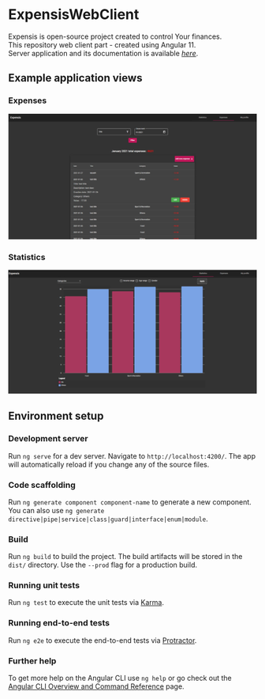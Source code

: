 # ExpensisWebClient

Expensis is open-source project created to control Your finances.   
This repository web client part - created using Angular 11.  
Server application and its documentation is available [*here*](https://github.com/AKincel18/Expensis-server).  
## Example application views
### Expenses
![Expenses page](src/assets/expenses_view.png "Expenses page.")  
### Statistics
![Statistics page](src/assets/stats_view.png "Statistics page.")  
## Environment setup
### Development server

Run `ng serve` for a dev server. Navigate to `http://localhost:4200/`. The app will automatically reload if you change any of the source files.

### Code scaffolding

Run `ng generate component component-name` to generate a new component. You can also use `ng generate directive|pipe|service|class|guard|interface|enum|module`.

### Build

Run `ng build` to build the project. The build artifacts will be stored in the `dist/` directory. Use the `--prod` flag for a production build.

### Running unit tests

Run `ng test` to execute the unit tests via [Karma](https://karma-runner.github.io).

### Running end-to-end tests

Run `ng e2e` to execute the end-to-end tests via [Protractor](http://www.protractortest.org/).

### Further help

To get more help on the Angular CLI use `ng help` or go check out the [Angular CLI Overview and Command Reference](https://angular.io/cli) page.
